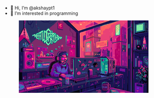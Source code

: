 - 👋 Hi, I’m @akshaypt1
- 👀 I’m interested in programming 

<p align="center">
  <img src="https://github.com/akshaypt1/akshaypt1/blob/main/github-ppic.gif" width="80%" />
</p>

<!---
akshaypt1/akshaypt1 is a ✨ special ✨ repository because its `README.md` (this file) appears on your GitHub profile.
You can click the Preview link to take a look at your changes.
--->
